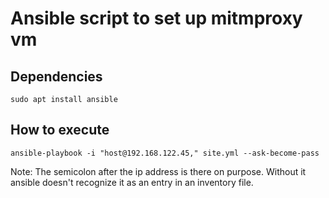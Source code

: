 # Ansible script to set up mitmproxy vm

## Dependencies
```
sudo apt install ansible
```
## How to execute
```
ansible-playbook -i "host@192.168.122.45," site.yml --ask-become-pass
```

Note: The semicolon after the ip address is there on purpose.
Without it ansible doesn't recognize it as an entry in an inventory file.


